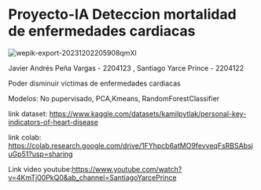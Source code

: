 # Proyecto-IA Deteccion mortalidad de enfermedades cardiacas 

![wepik-export-20231202205908qmXl](https://github.com/javierPena28/Proyecto-IA/assets/143100480/a0818a45-81dc-437f-954a-ab93c75235f6)

Javier Andrés Peña Vargas - 2204123 , Santiago Yarce Prince - 2204122

Poder disminuir victimas de enfermedades cardiacas 

Modelos: No pupervisado, PCA,Kmeans, RandomForestClassifier

link dataset: https://www.kaggle.com/datasets/kamilpytlak/personal-key-indicators-of-heart-disease

link colab: https://colab.research.google.com/drive/1FYhpcb6atMO9fevyeqFsRBSAbsjuGp51?usp=sharing

Link video youtube:https://www.youtube.com/watch?v=4KmTj00PkQ0&ab_channel=SantiagoYarcePrince


